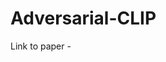 # Adversarial-CLIP
Link to paper - [](https://drive.google.com/drive/folders/1TAktu_5RooCEXut9z5hV54JdmsaGQHdu?usp=sharing) 
